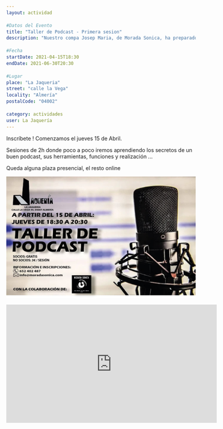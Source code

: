 ```yaml
---
layout: actividad

#Datos del Evento
title: "Taller de Podcast - Primera sesion"
description: "Nuestro compa Josep Maria, de Morada Sonica, ha preparado un taller de Podcast para nosotros. "

#Fecha
startDate: 2021-04-15T18:30
endDate: 2021-06-30T20:30

#Lugar
place: "La Jaqueria"
street: "calle la Vega"
locality: "Almería"
postalCode: "04002"

category: actividades
user: La Jaquería
---
```



Inscríbete ! Comenzamos el jueves 15 de Abril. 

Sesiones de 2h donde poco a poco iremos aprendiendo los secretos de un buen podcast, sus herramientas, funciones y realización ...

Queda alguna plaza presencial, el resto online

![cartel](/recursos/varios/podcast.jpg)

<iframe width="560" height="315" src="https://www.youtube.com/embed/bTCG6L_9kG4" title="YouTube video player" frameborder="0" allow="accelerometer; autoplay; clipboard-write; encrypted-media; gyroscope; picture-in-picture" allowfullscreen></iframe>
